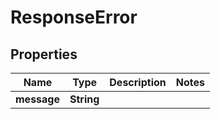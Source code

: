 
# ResponseError

## Properties
Name | Type | Description | Notes
------------ | ------------- | ------------- | -------------
**message** | **String** |  | 



